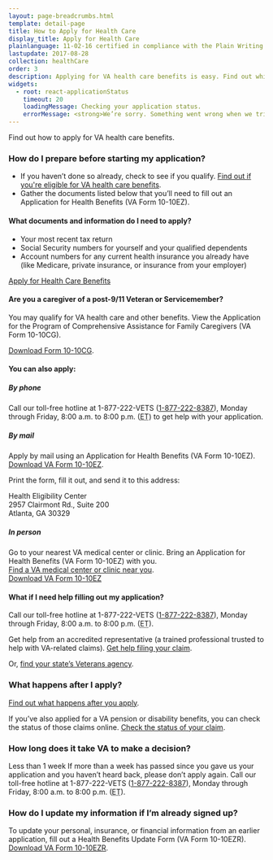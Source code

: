 ```yaml
---
layout: page-breadcrumbs.html
template: detail-page
title: How to Apply for Health Care
display_title: Apply for Health Care
plainlanguage: 11-02-16 certified in compliance with the Plain Writing Act
lastupdate: 2017-08-28
collection: healthCare
order: 3
description: Applying for VA health care benefits is easy. Find out which documents you’ll need, and start your online application today.
widgets:
  - root: react-applicationStatus
    timeout: 20
    loadingMessage: Checking your application status.
    errorMessage: <strong>We’re sorry. Something went wrong when we tried to load your saved application.</strong><br/>Please try refreshing your browser in a few minutes.
---
```


<div itemscope itemtype ="http://schema.org/HowTo">
<div itemprop="description" class="va-introtext">

Find out how to apply for VA health care benefits.

</div>

<div itemprop="steps" itemscope itemtype ="http://schema.org/HowToSection">
<h3 itemprop="name">How do I prepare before starting my application?</h3>
<div itemprop="itemListElement">

- If you haven’t done so already, check to see if you qualify. [Find out if you're eligible for VA health care benefits](/health-care/eligibility/).
- Gather the documents listed below that you’ll need to fill out an Application for Health Benefits (VA Form 10-10EZ).

</div>
</div>

<div class="feature" markdown=“1”>

<div itemprop="steps" itemscope itemtype ="http://schema.org/HowToSection">
<h4 itemprop="name">What documents and information do I need to apply?</h4>
<div itemprop="itemListElement">

- Your most recent tax return
- Social Security numbers for yourself and your qualified dependents
- Account numbers for any current health insurance you already have (like Medicare, private insurance, or insurance from your employer)

</div>
</div>

<div itemprop="steps" itemscope itemtype ="http://schema.org/HowToSection">
<div id="react-applicationStatus" class="static-page-widget">
  <a class="usa-button-primary va-button-primary" href="/health-care/apply/application/">Apply for Health Care Benefits</a>
</div>

<div class="feature">

<div itemprop="steps" itemscope itemtype ="http://schema.org/HowToSection">
<h4 itemprop="name">Are you a caregiver of a post-9/11 Veteran or Servicemember?</h4>
<div itemprop="itemListElement">

You may qualify for VA health care and other benefits. View the Application for the Program of Comprehensive Assistance for Family Caregivers (VA Form 10-10CG).

[Download Form 10-10CG](/health-care/forms/vha-10-10CG.pdf).

</div>
</div>
</div>

<div itemprop="steps" itemscope itemtype ="http://schema.org/HowToSection">
<h4 itemprop="name">You can also apply:</h4>
<div itemprop="itemListElement">

##### By phone

Call our toll-free hotline at 1-877-222-VETS (<a href="tel:+18772228387">1-877-222-8387</a>), Monday through Friday, 8:00 a.m. to 8:00 p.m. (<abbr title="eastern time">ET</abbr>) to get help with your application.

##### By mail

Apply by mail using an Application for Health Benefits (VA Form 10-10EZ). [Download VA Form 10-10EZ](https://www.va.gov/vaforms/medical/pdf/1010EZ-fillable.pdf).

Print the form, fill it out, and send it to this address:

<p class="va-address-block">
Health Eligibility Center<br>
2957 Clairmont Rd., Suite 200<br>
Atlanta, GA 30329<br>
</p>

##### In person

Go to your nearest VA medical center or clinic. Bring an Application for Health Benefits (VA Form 10-10EZ) with you.<br />
[Find a VA medical center or clinic near you](/facilities/).<br />
[Download VA Form 10-10EZ](https://www.va.gov/vaforms/medical/pdf/1010EZ-fillable.pdf)

</div>
</div>

<div itemprop="steps" itemscope itemtype ="http://schema.org/HowToSection">
<h4 itemprop="name">What if I need help filling out my application?</h4>
<div itemprop="itemListElement">

Call our toll-free hotline at 1-877-222-VETS (<a href="tel:+18772228387">1-877-222-8387</a>), Monday through Friday, 8:00 a.m. to 8:00 p.m. (<abbr title="eastern time">ET</abbr>).

Get help from an accredited representative (a trained professional trusted to help with VA-related claims). [Get help filing your claim](/disability-benefits/apply/help/).

Or, [find your state’s Veterans agency](https://www.va.gov/statedva.htm).

</div>
</div>
</div>

<div <div itemprop="steps" itemscope itemtype ="http://schema.org/HowToSection">

<h3 itemprop="name">What happens after I apply?</h3>
<div itemprop="itemListElement">

[Find out what happens after you apply](/health-care/after-you-apply/).

If you’ve also applied for a VA pension or disability benefits, you can check the status of those claims online. [Check the status of your claim](/track-claims/).

</div>
</div>

<div <div itemprop="steps" itemscope itemtype ="http://schema.org/HowToSection">
<h3 itemprop="name">How long does it take VA to make a decision?</h3>
<div itemprop="itemListElement">

<div class="card information" markdown="0">
<span class="number">Less than 1 week</span>
<span class="description">If more than a week has passed since you gave us your application and you haven’t heard back, please don’t apply again. Call our toll-free hotline at 1-877-222-VETS (<a href="tel:+18772228387">1-877-222-8387</a>), Monday through Friday, 8:00 a.m. to 8:00 p.m. (<abbr title="eastern time">ET</abbr>).</span>

</div>
</div>
</div>


<div itemprop="steps" itemscope itemtype ="http://schema.org/HowToSection">
<h3 itemprop="name">How do I update my information if I’m already signed up?</h3>
<div itemprop="itemListElement">

To update your personal, insurance, or financial information from an earlier application, fill out a Health Benefits Update Form (VA Form 10-10EZR). [Download VA Form 10-10EZR](https://www.va.gov/vaforms/medical/pdf/vha-10-10ezr-fill.pdf).

</div>
</div>
</div>

